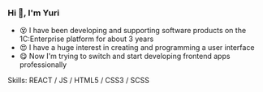 ### Hi 👋, I'm Yuri

- 😵 I have been developing and supporting software products on the 1C:Enterprise platform for about 3 years
- 😍 I have a huge interest in creating and programming a user interface
- 😋 Now I'm trying to switch and start developing frontend apps professionally

Skills: REACT / JS / HTML5 / CSS3 / SCSS
